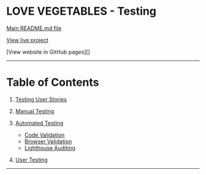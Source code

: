 # LOVE VEGETABLES - Testing

[Main README.md file](https://github.com/Georgette-Lumbe/Love_vegetables/blob/master/README.md)

[View live project]()

[View website in GitHub pages][]

---

# Table of Contents

1. [Testing User Stories](#testing-user-stories "#Goto testing user stories")
2. [Manual Testing](#manual-testing "#Goto manual testing")

3. [Automated Testing](#automated-testing "#Goto automated testing")
    * [Code Validation](#code-validation "Goto code validation")
    * [Browser Validation](#browser-validation "Goto browser validation")
    * [Lighthouse Auditing](#lighthouse-auditing "Goto lighthouse auditing")

4. [User Testing](#user-testing "Goto user testing")

---
